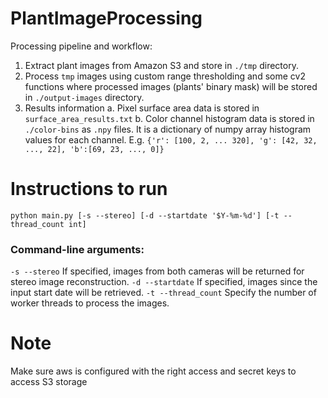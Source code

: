 # PlantImageProcessing

Processing pipeline and workflow:
1. Extract plant images from Amazon S3 and store in `./tmp` directory.
2. Process `tmp` images using custom range thresholding and some cv2 functions where processed images (plants' binary mask) will be stored in `./output-images` directory.
3. Results information
    a. Pixel surface area data is stored in `surface_area_results.txt`
    b. Color channel histogram data is stored in `./color-bins` as `.npy` files. It is a dictionary of numpy array histogram values for each channel. E.g. `{'r': [100, 2, ... 320], 'g': [42, 32, ..., 22], 'b':[69, 23, ..., 0]}`

# Instructions to run
`python main.py [-s --stereo] [-d --startdate '$Y-%m-%d'] [-t --thread_count int]`
### Command-line arguments:
`-s --stereo`        If specified, images from both cameras will be returned for stereo image reconstruction.
`-d --startdate`     If specified, images since the input start date will be retrieved.
`-t --thread_count`  Specify the number of worker threads to process the images.

# Note
Make sure aws is configured with the right access and secret keys to access S3 storage

